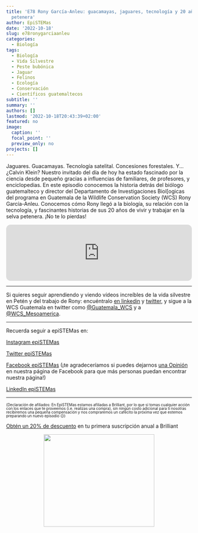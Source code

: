 ```yaml
---
title: 'E78 Rony García-Anleu: guacamayas, jaguares, tecnología y 20 años en la selva
  petenera'
author: EpiSTEMas
date: '2022-10-18'
slug: e78ronygarciaanleu
categories:
  - Biología
tags:
  - Biología
  - Vida Silvestre
  - Peste bubónica
  - Jaguar
  - Felinos
  - Ecología
  - Conservación
  - Científicos guatemaltecos
subtitle: ''
summary: ''
authors: []
lastmod: '2022-10-18T20:43:39+02:00'
featured: no
image:
  caption: ''
  focal_point: ''
  preview_only: no
projects: []
---
```


Jaguares. Guacamayas. Tecnología satelital. Concesiones forestales. Y...¿Calvin Klein? Nuestro invitado del día de hoy ha estado fascinado por la ciencia desde pequeño gracias a influencias de familiares, de profesores, y enciclopedias. En este episodio conocemos la historia detrás del biólogo guatemalteco y director del Departamento de Investigaciones Biol[ogicas del programa en Guatemala de la Wildlife Conservation Society (WCS) Rony García-Anleu. Conocemos cómo Rony llegó a la biología, su relación con la tecnología, y fascinantes historias de sus 20 años de vivir y trabajar en la selva petenera. ¡No te lo pierdas!

<iframe style="border-radius:12px" src="https://open.spotify.com/embed/episode/65W1PBu8vW6q8D6uON2oJw?utm_source=generator&theme=0" width="100%" height="152" frameBorder="0" allowfullscreen="" allow="autoplay; clipboard-write; encrypted-media; fullscreen; picture-in-picture" loading="lazy"></iframe>

- - - - - 


Si quieres seguir aprendiendo y viendo vídeos increíbles de la vida silvestre en Petén y del trabajo de Rony: encuéntralo [en linkedin](https://www.linkedin.com/in/ronygarciaanleu/) y [twitter](https://twitter.com/garca_rony), y sigue a la WCS Guatemala en twitter como [@Guatemala_WCS](https://twitter.com/Guatemala_WCS) y a [@WCS_Mesoamerica](https://twitter.com/WCS_Mesoamerica).


- - - - -

Recuerda seguir a epiSTEMas en:

[Instagram epiSTEMas](https://www.instagram.com/epistemas/)  

[Twitter epiSTEMas](https://twitter.com/epiSTEMas_Pod)

[Facebook epiSTEMas](https://www.facebook.com/epiSTEMasPod) (¡te agradeceríamos si puedes dejarnos [una Opinión](https://www.facebook.com/epiSTEMasPod/reviews/) en nuestra página de Facebook para que más personas puedan encontrar nuestra página!)

[LinkedIn epiSTEMas](https://www.linkedin.com/company/epistemas-podcast/)


- - - - -

<font size = 1.5> <p style = "line-height:1"> 
(Declaración de afiliados: En EpiSTEMas estamos afiliadas a Brilliant, por lo que si tomas cualquier acción con los enlaces que te proveemos (i.e. realizas una compra), sin ningún costo adicional para tí nosotras recibiremos una pequeña compensación y nos compraremos un cafecito la próxima vez que estemos preparando un nuevo episodio 😉) 
</font> </p>


[Obtén un 20% de descuento](https://brilliant.sjv.io/c/2994553/1003358/12858?subId1=EpiSTEMas&u=http%3A%2F%2Fbrilliant.org%2Fimpactnetwork%2F) en tu primera suscripción anual a Brilliant

<center>

<a href="https://brilliant.sjv.io/c/2994553/1003364/12858?subId1=epiSTEMas&u=http%3A%2F%2Fbrilliant.org%2Fimpactnetwork%2F%3Firclickid%3D%7Bclickid%7D%26utm_medium%3Daffiliates%26utm_campaign%3D%7Birpid%7D%26utm_source%3D%7Bmp_value1%7D%26utm_content%3D%7Btimestamp%7D_%7Biradtype%7D_%7Biradname%7D%26utm_term%3D%7Bmp_value2%7D" target="_top" id="1003364"><img src="//a.impactradius-go.com/display-ad/12858-1003364" border="0" alt="" width="300" height="250"/></a><img height="0" width="0" src="https://imp.pxf.io/i/2994553/1003364/12858?subId1=epiSTEMas" style="position:absolute;visibility:hidden;" border="1" />

</center>
